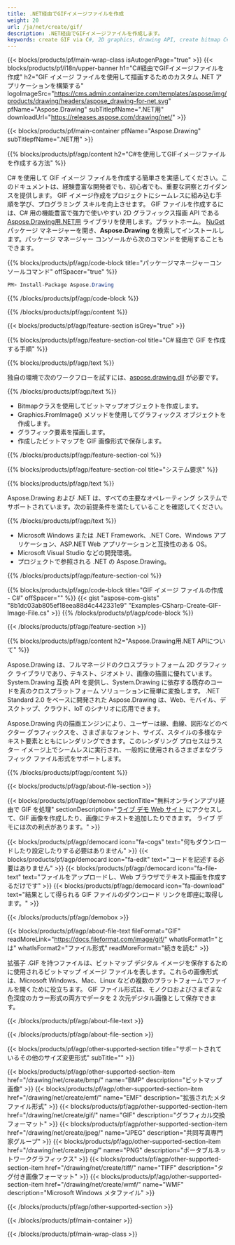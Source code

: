 ```yaml
---
title: .NET経由でGIFイメージファイルを作成
weight: 20
url: /ja/net/create/gif/
description: .NET経由でGIFイメージファイルを作成します。
keywords: create GIF via C#, 2D graphics, drawing API, create bitmap C#, Drawing .NET用, save bitmap, save GIF image, cross-platform 2D graphic library, Bitmap class, vector graphics drawing, draw text, rendering raster images, GIF image file
---
```


{{< blocks/products/pf/main-wrap-class isAutogenPage="true" >}}
{{< blocks/products/pf/i18n/upper-banner h1="C#経由でGIFイメージファイルを作成" h2="GIF イメージ ファイルを使用して描画するためのカスタム .NET アプリケーションを構築する" logoImageSrc="https://cms.admin.containerize.com/templates/aspose/img/products/drawing/headers/aspose_drawing-for-net.svg" pfName="Aspose.Drawing" subTitlepfName=".NET用" downloadUrl="https://releases.aspose.com/drawing/net/" >}}

{{< blocks/products/pf/main-container pfName="Aspose.Drawing" subTitlepfName=".NET用" >}}


{{% blocks/products/pf/agp/content h2="C#を使用してGIFイメージファイルを作成する方法" %}}

C# を使用して GIF イメージ ファイルを作成する簡単さを実感してください。このドキュメントは、経験豊富な開発者でも、初心者でも、重要な洞察とガイダンスを提供します。 GIF イメージ作成をプロジェクトにシームレスに組み込む手順を学び、プログラミング スキルを向上させます。 GIF ファイルを作成するには、C# 用の機能豊富で強力で使いやすい 2D グラフィックス描画 API である [Aspose.Drawing用.NET用](https://products.aspose.com/drawing/net) ライブラリを使用します。プラットホーム。 [NuGet](https://www.nuget.org/packages/aspose.drawing) パッケージ マネージャーを開き、**Aspose.Drawing** を検索してインストールします。パッケージ マネージャー コンソールから次のコマンドを使用することもできます。

{{% blocks/products/pf/agp/code-block title="パッケージマネージャーコンソールコマンド" offSpacer="true" %}}
```cs
PM> Install-Package Aspose.Drawing
```
{{% /blocks/products/pf/agp/code-block %}}

{{% /blocks/products/pf/agp/content %}}


{{< blocks/products/pf/agp/feature-section isGrey="true" >}}

{{% blocks/products/pf/agp/feature-section-col title="C# 経由で GIF を作成する手順" %}}

{{% blocks/products/pf/agp/text %}}

独自の環境で次のワークフローを試すには、[aspose.drawing.dll](https://downloads.aspose.com/drawing/net) が必要です。

{{% /blocks/products/pf/agp/text %}}

+ Bitmapクラスを使用してビットマップオブジェクトを作成します。
+ Graphics.FromImage() メソッドを使用してグラフィックス オブジェクトを作成します。
+ グラフィック要素を描画します。
+ 作成したビットマップを GIF 画像形式で保存します。

{{% /blocks/products/pf/agp/feature-section-col %}}

{{% blocks/products/pf/agp/feature-section-col title="システム要求" %}}

{{% blocks/products/pf/agp/text %}}

Aspose.Drawing および .NET は、すべての主要なオペレーティング システムでサポートされています。次の前提条件を満たしていることを確認してください。

{{% /blocks/products/pf/agp/text %}}

- Microsoft Windows または .NET Framework、.NET Core、Windows アプリケーション、ASP.NET Web アプリケーションと互換性のある OS。
- Microsoft Visual Studio などの開発環境。
- プロジェクトで参照される .NET の Aspose.Drawing。

{{% /blocks/products/pf/agp/feature-section-col %}}

{{% blocks/products/pf/agp/code-block title="GIF イメージ ファイルの作成 - C#" offSpacer="" %}}
{{< gist "aspose-com-gists" "8b1dc03ab805ef18eea88d4c442331e9" "Examples-CSharp-Create-GIF-Image-File.cs" >}}
{{% /blocks/products/pf/agp/code-block %}}

{{< /blocks/products/pf/agp/feature-section >}}


<!-- aboutfile Starts -->

{{% blocks/products/pf/agp/content h2="Aspose.Drawing用.NET APIについて" %}}

Aspose.Drawing は、フルマネージドのクロスプラットフォーム 2D グラフィック ライブラリであり、テキスト、ジオメトリ、画像の描画に優れています。 System.Drawing 互換 API を提供し、System.Drawing に依存する既存のコードを真のクロスプラットフォーム ソリューションに簡単に変換します。 .NET Standard 2.0 をベースに開発された Aspose.Drawing は、Web、モバイル、デスクトップ、クラウド、IoT のシナリオに応用できます。

Aspose.Drawing 内の描画エンジンにより、ユーザーは線、曲線、図形などのベクター グラフィックスを、さまざまなフォント、サイズ、スタイルの多様なテキスト要素とともにレンダリングできます。このレンダリング プロセスはラスター イメージ上でシームレスに実行され、一般的に使用されるさまざまなグラフィック ファイル形式をサポートします。

{{% /blocks/products/pf/agp/content %}}


{{< blocks/products/pf/agp/about-file-section >}}

{{< blocks/products/pf/agp/demobox sectionTitle="無料オンラインアプリ経由で GIF を処理" sectionDescription="[ライブ デモ Web サイト](https://products.aspose.app/drawing) にアクセスして、GIF 画像を作成したり、画像にテキストを追加したりできます。 ライブ デモには次の利点があります。" >}}

{{< blocks/products/pf/agp/democard icon="fa-cogs" text="何もダウンロードしたり設定したりする必要はありません" >}}
{{< blocks/products/pf/agp/democard icon="fa-edit" text="コードを記述する必要はありません" >}}
{{< blocks/products/pf/agp/democard icon="fa-file-text" text="ファイルをアップロードし、Web ブラウザでテキスト描画を作成するだけです" >}}
{{< blocks/products/pf/agp/democard icon="fa-download" text="結果として得られる GIF ファイルのダウンロード リンクを即座に取得します。" >}}

{{< /blocks/products/pf/agp/demobox >}}

{{< blocks/products/pf/agp/about-file-text fileFormat="GIF" readMoreLink="https://docs.fileformat.com/image/gif/" whatIsFormat1="とは" whatIsFormat2="ファイル形式" readMoreFormat="続きを読む" >}}

拡張子 .GIF を持つファイルは、ビットマップ デジタル イメージを保存するために使用されるビットマップ イメージ ファイルを表します。これらの画像形式は、Microsoft Windows、Mac、Linux などの複数のプラットフォームでファイルを開くために役立ちます。 GIF ファイル形式は、モノクロおよびさまざまな色深度のカラー形式の両方でデータを 2 次元デジタル画像として保存できます。

{{< /blocks/products/pf/agp/about-file-text >}}

{{< /blocks/products/pf/agp/about-file-section >}}

<!-- aboutfile Ends -->


{{< blocks/products/pf/agp/other-supported-section title="サポートされているその他のサイズ変更形式" subTitle="" >}}

{{< blocks/products/pf/agp/other-supported-section-item href="/drawing/net/create/bmp/" name="BMP" description="ビットマップ画像" >}}
{{< blocks/products/pf/agp/other-supported-section-item href="/drawing/net/create/emf/" name="EMF" description="拡張されたメタファイル形式" >}}
{{< blocks/products/pf/agp/other-supported-section-item href="/drawing/net/create/gif/" name="GIF" description="グラフィカル交換フォーマット" >}}
{{< blocks/products/pf/agp/other-supported-section-item href="/drawing/net/create/jpeg/" name="JPEG" description="共同写真専門家グループ" >}}
{{< blocks/products/pf/agp/other-supported-section-item href="/drawing/net/create/png/" name="PNG" description="ポータブルネットワークグラフィックス" >}}
{{< blocks/products/pf/agp/other-supported-section-item href="/drawing/net/create/tiff/" name="TIFF" description="タグ付き画像フォーマット" >}}
{{< blocks/products/pf/agp/other-supported-section-item href="/drawing/net/create/wmf/" name="WMF" description="Microsoft Windows メタファイル" >}}


{{< /blocks/products/pf/agp/other-supported-section >}}

{{< /blocks/products/pf/main-container >}}

{{< /blocks/products/pf/main-wrap-class >}}
